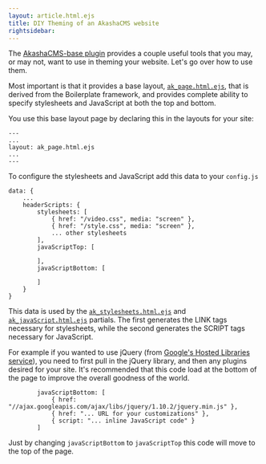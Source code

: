 ```yaml
---
layout: article.html.ejs
title: DIY Theming of an AkashaCMS website
rightsidebar:
---
```


The [AkashaCMS-base plugin](/plugins/base.html) provides a couple useful tools that you may, or may not, want to use in theming your website.  Let's go over how to use them.

Most important is that it provides a base layout, [`ak_page.html.ejs`](https://github.com/robogeek/akashacms-base/blob/master/layout/ak_page.html.ejs), that is derived from the Boilerplate framework, and provides complete ability to specify stylesheets and JavaScript at both the top and bottom.

You use this base layout page by declaring this in the layouts for your site:

    ---
    ...
    layout: ak_page.html.ejs
    ...
    ---

To configure the stylesheets and JavaScript add this data to your `config.js`

    data: {
        ...
        headerScripts: {
            stylesheets: [
                { href: "/video.css", media: "screen" },
                { href: "/style.css", media: "screen" },
                ... other stylesheets
            ],
            javaScriptTop: [
                
            ],
            javaScriptBottom: [
                
            ]
        }
    }

This data is used by the [`ak_stylesheets.html.ejs`](https://github.com/robogeek/akashacms-base/blob/master/partials/ak_stylesheets.html.ejs) and [`ak_javaScript.html.ejs`](https://github.com/robogeek/akashacms-base/blob/master/partials/ak_javaScript.html.ejs) partials.  The first generates the LINK tags necessary for stylesheets, while the second generates the SCRIPT tags necessary for JavaScript.

For example if you wanted to use jQuery (from [Google's Hosted Libraries service](https://developers.google.com/speed/libraries/devguide)), you need to first pull in the jQuery library, and then any plugins desired for your site.  It's recommended that this code load at the bottom of the page to improve the overall goodness of the world.

            javaScriptBottom: [
                { href: "//ajax.googleapis.com/ajax/libs/jquery/1.10.2/jquery.min.js" },
                { href: "... URL for your customizations" },
                { script: "... inline JavaScript code" }
            ]

Just by changing `javaScriptBottom` to `javaScriptTop` this code will move to the top of the page.